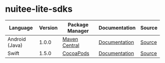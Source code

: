 # nuitee-lite-sdks


|Language|Version|Package Manager|Documentation|Source|
|-|-|-|-|-|
|Android (Java)|1.0.0|[Maven Central](https://search.maven.org/artifact/com.konfigthis.nuitee/nuitee-android-sdk/1.0.0/jar)|[Documentation](https://github.com/konfig-dev/nuitee-lite-sdks/tree/main/android/README.md)|[Source](https://github.com/konfig-dev/nuitee-lite-sdks/tree/main/android)|
|Swift|1.5.0|[CocoaPods](https://cocoapods.org/pods/Nuitee)|[Documentation](https://github.com/konfig-dev/nuitee-lite-sdks/tree/main/swift/README.md)|[Source](https://github.com/konfig-dev/nuitee-lite-sdks/tree/main/swift)|